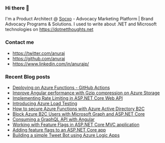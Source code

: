 ### Hi there 👋

I'm a Product Architect @ [Socxo](https://www.socxo.com/) - Advocacy Marketing Platform | Brand Advocacy Programs &amp; Solutions. I used to write about .NET and Microsoft technologies on https://dotnetthoughts.net

### Contact me
* https://twitter.com/anuraj
* https://github.com/anuraj
* https://www.linkedin.com/in/anurajp/

### Recent Blog posts
<!-- BLOGPOSTS:START -->
- [Deploying on Azure Functions - GitHub Actions](https://dotnetthoughts.net/deploying-on-azure-functions-github-actions/)
- [Improve Angular performance with Gzip compression on Azure Storage](https://dotnetthoughts.net/improve-angular-performance-with-gzip-compression-azure-blog-storage/)
- [Implementing Rate Limiting in ASP.NET Core Web API](https://dotnetthoughts.net/implement-rate-limiting-in-asp-net-core-web-api/)
- [Introducing Azure Load Testing](https://dotnetthoughts.net/introducing-azure-load-testing/)
- [How to secure Azure Functions with Azure Active Directory B2C](https://dotnetthoughts.net/how-to-secure-azure-functions-with-azure-b2c/)
- [Block Azure B2C Users with Microsoft Graph and ASP.NET Core](https://dotnetthoughts.net/block-azure-b2c-users-with-microsoft-graph-and-asp-net-core/)
- [Consuming a GraphQL API with Angular](https://dotnetthoughts.net/consuming-graphql-api-with-angular/)
- [Working with Feature Flags in ASP.NET Core MVC application](https://dotnetthoughts.net/adding-feature-flags-to-an-asp-net-core-app-part2/)
- [Adding feature flags to an ASP.NET Core app](https://dotnetthoughts.net/adding-feature-flags-to-an-asp-net-core-app-part1/)
- [Building a simple Tweet Bot using Azure Logic Apps](https://dotnetthoughts.net/building-a-simple-tweet-bot-using-azure-logic-apps/)
<!-- BLOGPOSTS:END -->
